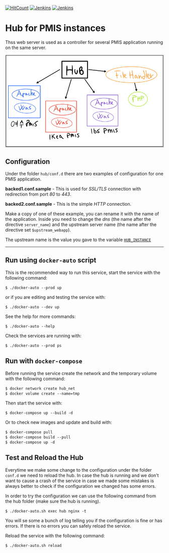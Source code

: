 [![HitCount](http://hits.dwyl.io/sangahco/sangahco/docker-webapp-hub.svg)](http://hits.dwyl.io/sangahco/sangahco/docker-webapp-hub)
[![Jenkins](https://img.shields.io/jenkins/s/https/dev.builder.sangah.com/job/web-hub.svg?label=master&style=flat-square)](https://dev.builder.sangah.com/job/web-hub/)
[![Jenkins](https://img.shields.io/jenkins/s/https/dev.builder.sangah.com/job/web-hub-modsec.svg?label=modsecurity&style=flat-square)](https://dev.builder.sangah.com/job/web-hub-modsec/)


# Hub for PMIS instances

Thss web server is used as a controller for several PMIS application running on the same server.

![HUB](img/hub.png)

## Configuration

Under the folder `hub/conf.d` there are two examples of configuration for one PMIS application.

**backed1.conf.sample** - This is used for *SSL/TLS* connection with redirection from port *80* to *443*.

**backed2.conf.sample** - This is the simple *HTTP* connection.

Make a copy of one of these example, you can rename it with the name of the application.
Inside you need to change the *dns* (the name after the directive `server_name`) 
and the upstream server name (the name after the directive set `$upstream_webapp`).

The upstream name is the value you gave to the variable [`HUB_INSTANCE`](https://github.com/sangahco/docker-pmis-app/blob/master/README.md "PMIS deploy guide")

---

## Run using `docker-auto` script

This is the recommended way to run this service, start the service with the following command:

    $ ./docker-auto --prod up

or if you are editing and testing the service with:

    $ ./docker-auto --dev up

See the help for more commands:

    $ ./docker-auto --help

Check the services are running with:

    $ ./docker-auto --prod ps


## Run with `docker-compose`

Before running the service create the network and the temporary volume with the following command:

    $ docker network create hub_net
    $ docker volume create --name=tmp


Then start the service with:

    $ docker-compose up --build -d

Or to check new images and update and build with:

    $ docker-compose pull
    $ docker-compose build --pull
    $ docker-compose up -d


## Test and Reload the Hub

Everytime we make some change to the configuration under the folder `conf.d` we need to reload the hub.
In case the hub is running and we don't want to cause a crash of the service in case we made some mistakes is always better to check if the configuration we changed has some errors.

In order to try the configuration we can use the following command from the hub folder (make sure the hub is running).

    $ ./docker-auto.sh exec hub nginx -t

You will se some a bunch of log telling you if the configuration is fine or has errors.
If there is no errors you can safely reload the service.

Reload the service with the following command:

    $ ./docker-auto.sh reload
